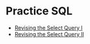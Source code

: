 # Practice SQL

* [Revising the Select Query I](https://github.com/mariazevedo88/hackerrank-challenges/blob/master/sql/revising-select-queryI.sql)
* [Revising the Select Query II](https://github.com/mariazevedo88/hackerrank-challenges/blob/master/sql/revising-select-queryII.sql)

